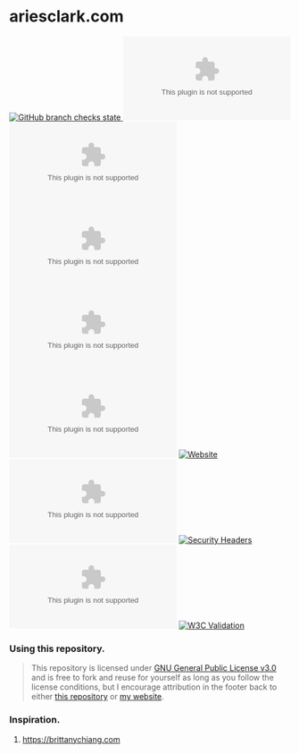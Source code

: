# ariesclark.com
[![GitHub branch checks state](https://img.shields.io/github/checks-status/ariesclark/ariesclark.com/master?style=flat-square) ![Vercel](https://vercelbadge.vercel.app/api/ariesclark/ariesclark.com?style=flat-square) ![GitHub last commit](https://img.shields.io/github/last-commit/ariesclark/ariesclark.com?style=flat-square) ![GitHub license](https://img.shields.io/github/license/ariesclark/ariesclark.com?style=flat-square) ![GitHub repo size](https://img.shields.io/github/repo-size/ariesclark/ariesclark.com?style=flat-square) ![GitHub top language](https://img.shields.io/github/languages/top/ariesclark/ariesclark.com?style=flat-square)](https://github.com/ariesclark/ariesclark.com) [![Website](https://img.shields.io/website?style=flat-square&url=https%3A%2F%2Fariesclark.com)](https://ariesclark.com) [![Chromium HSTS preload](https://img.shields.io/hsts/preload/ariesclark.com?style=flat-square)](https://hstspreload.org/?domain=ariesclark.com) [![Security Headers](https://img.shields.io/security-headers?style=flat-square&url=https%3A%2F%2Fariesclark.com)](https://securityheaders.com/?q=ariesclark.com&followRedirects=on) [![Mozilla HTTP Observatory Grade](https://img.shields.io/mozilla-observatory/grade-score/ariesclark.com?publish&style=flat-square)](https://observatory.mozilla.org/analyze/ariesclark.com) [![W3C Validation](https://img.shields.io/w3c-validation/html?style=flat-square&targetUrl=https%3A%2F%2Fariesclark.com)](https://validator.w3.org/nu/?doc=https%3A%2F%2Fariesclark.com%2F)

### Using this repository.
> This repository is licensed under [GNU General Public License v3.0](https://choosealicense.com/licenses/gpl-3.0/) and is free to fork and reuse for yourself as long as you follow the license conditions, but I encourage attribution in the footer back to either [this repository](https://github.com/ariesclark/ariesclark.com) or [my website](https://ariesclark.com).

### Inspiration.
1. https://brittanychiang.com